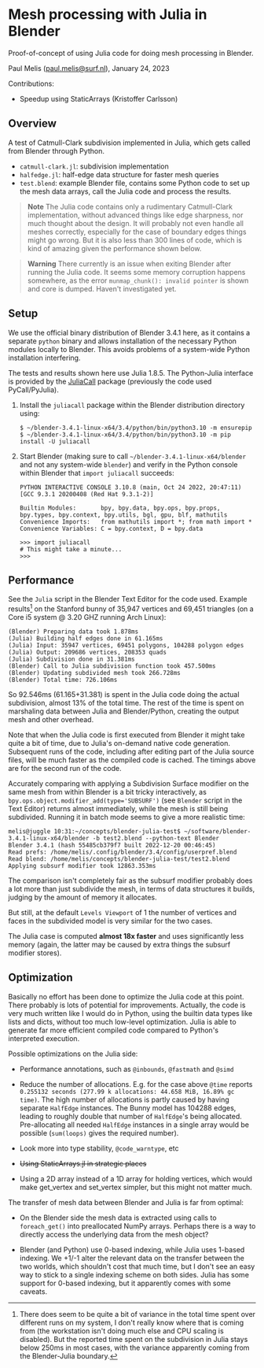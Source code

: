 # Mesh processing with Julia in Blender

Proof-of-concept of using Julia code for doing mesh processing in Blender.

Paul Melis (paul.melis@surf.nl), January 24, 2023

Contributions:
- Speedup using StaticArrays (Kristoffer Carlsson)

## Overview

A test of Catmull-Clark subdivision implemented in Julia, which gets called
from Blender through Python. 

- `catmull-clark.jl`: subdivision implementation
- `halfedge.jl`: half-edge data structure for faster mesh queries
- `test.blend`: example Blender file, contains some Python code to set up
  the mesh data arrays, call the Julia code and process the results.
  
> **Note**
> The Julia code contains only a rudimentary Catmull-Clark implementation, 
> without advanced things like edge sharpness, nor much thought about the design. 
> It will probably not even handle all meshes correctly, especially for the case 
> of boundary edges things might go wrong. But it is also less than 300 lines of 
> code, which is kind of amazing given the performance shown below.

> **Warning**
> There currently is an issue when exiting Blender after running the Julia code.
> It seems some memory corruption happens somewhere, as the error `munmap_chunk(): invalid pointer`
> is shown and core is dumped. Haven't investigated yet.
  
## Setup

We use the official binary distribution of Blender 3.4.1 here, as it contains 
a separate `python` binary and allows installation of the necessary Python modules
locally to Blender. This avoids problems of a system-wide Python installation
interfering.

The tests and results shown here use Julia 1.8.5. The Python-Julia interface is 
provided by the [JuliaCall](https://cjdoris.github.io/PythonCall.jl/stable/) package (previously the code used PyCall/PyJulia).

1. Install the `juliacall` package within the Blender distribution directory using:

    ```
    $ ~/blender-3.4.1-linux-x64/3.4/python/bin/python3.10 -m ensurepip
    $ ~/blender-3.4.1-linux-x64/3.4/python/bin/python3.10 -m pip install -U juliacall
    ```

2. Start Blender (making sure to call `~/blender-3.4.1-linux-x64/blender` and not any system-wide `blender`)
and verify in the Python console within Blender that `import juliacall` succeeds:

    ```
    PYTHON INTERACTIVE CONSOLE 3.10.8 (main, Oct 24 2022, 20:47:11) [GCC 9.3.1 20200408 (Red Hat 9.3.1-2)]
    
    Builtin Modules:       bpy, bpy.data, bpy.ops, bpy.props, bpy.types, bpy.context, bpy.utils, bgl, gpu, blf, mathutils
    Convenience Imports:   from mathutils import *; from math import *
    Convenience Variables: C = bpy.context, D = bpy.data
    
    >>> import juliacall
    # This might take a minute...
    >>>
    ```

## Performance

See the `Julia` script in the Blender Text Editor for the code used. Example results[^1]
on the Stanford bunny of 35,947 vertices and 69,451 triangles (on a Core i5 
system @ 3.20 GHZ running Arch Linux):

```
(Blender) Preparing data took 1.878ms
(Julia) Building half edges done in 61.165ms
(Julia) Input: 35947 vertices, 69451 polygons, 104288 polygon edges
(Julia) Output: 209686 vertices, 208353 quads
(Julia) Subdivision done in 31.381ms
(Blender) Call to Julia subdivision function took 457.500ms
(Blender) Updating subdivided mesh took 266.728ms
(Blender) Total time: 726.106ms
```

So 92.546ms (61.165+31.381) is spent in the Julia code doing the actual
subdivision, almost 13% of the total time. The rest of the time is spent on 
marshaling data between Julia and Blender/Python, creating the output mesh
and other overhead. 

Note that when the Julia code is first executed from Blender it might take
quite a bit of time, due to Julia's on-demand native code generation. Subsequent
runs of the code, including after editing part of the Julia source files, will 
be much faster as the compiled code is cached. The timings above are for the second
run of the code.

Accurately comparing with applying a Subdivision Surface modifier on the same mesh 
from within Blender is a bit tricky interactively, as `bpy.ops.object.modifier_add(type='SUBSURF')` 
(see `Blender` script in the Text Editor) returns almost immediately, while the mesh 
is still being subdivided. Running it in batch mode seems to give a more realistic
time:

```
melis@juggle 10:31:~/concepts/blender-julia-test$ ~/software/blender-3.4.1-linux-x64/blender -b test2.blend --python-text Blender 
Blender 3.4.1 (hash 55485cb379f7 built 2022-12-20 00:46:45)
Read prefs: /home/melis/.config/blender/3.4/config/userpref.blend
Read blend: /home/melis/concepts/blender-julia-test/test2.blend
Applying subsurf modifier took 12863.353ms

```

The comparison isn't completely fair as the subsurf modifier probably does a lot
more than just subdivide the mesh, in terms of data structures it builds, judging
by the amount of memory it allocates.

But still, at the default `Levels Viewport` of 1 the number of vertices and
faces in the subdivided model is very similar for the two cases. 

The Julia case is computed **almost 18x faster** and uses significantly less memory 
(again, the latter may be caused by extra things the subsurf modifier stores).


[^1]: There does seem to be quite a bit of variance in the total time spent over 
different runs on my system, I don't really know where that is coming from (the
workstation isn't doing much else and CPU scaling is disabled). 
But the reported time spent on the subdivision in Julia stays below 250ms in 
most cases, with the variance apparently coming from the Blender-Julia boundary.

## Optimization

Basically no effort has been done to optimize the Julia code at this point. 
There probably is lots of potential for improvements. Actually, the code is very 
much written like I would do in Python, using the builtin data types like lists 
and dicts, without too much low-level optimization. Julia is able to generate 
far more efficient compiled code compared to Python's interpreted execution.

Possible optimizations on the Julia side:

- Performance annotations, such as `@inbounds`, `@fastmath` and `@simd`

- Reduce the number of allocations. E.g. for the case above `@time` reports
  `0.255132 seconds (277.99 k allocations: 44.658 MiB, 16.89% gc time)`. The
  high number of allocations is partly caused by having separate `HalfEdge` instances.
  The Bunny model has 104288 edges, leading to roughly double that number of `HalfEdge`'s
  being allocated. Pre-allocating all needed `HalfEdge` instances in a single 
  array would be possible (`sum(loops)` gives the required number). 

- Look more into type stability, `@code_warntype`, etc

- ~~Using StaticArrays.jl in strategic places~~

- Using a 2D array instead of a 1D array for holding vertices, which would
  make get_vertex and set_vertex simpler, but this might not matter much.

The transfer of mesh data between Blender and Julia is far from optimal:

- On the Blender side the mesh data is extracted using calls to `foreach_get()`
  into preallocated NumPy arrays. Perhaps there is a way to directly access
  the underlying data from the mesh object?
  
- Blender (and Python) use 0-based indexing, while Julia uses 1-based indexing.
  We +1/-1 alter the relevant data on the transfer between the two worlds, which
  shouldn't cost that much time, but I don't see an easy way to stick to a single 
  indexing scheme on both sides. Julia has some support for 0-based indexing,
  but it apparently comes with some caveats.
  